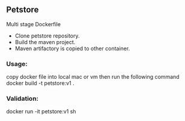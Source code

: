 ## Petstore

Multi stage Dockerfile

* Clone petstore repository. 
* Build the maven project.
* Maven artifactory is copied to other container.

### Usage: 

copy docker file into local mac or vm
then run the following command
docker build -t petstore:v1 .

### Validation:
docker run -it petstore:v1 sh
